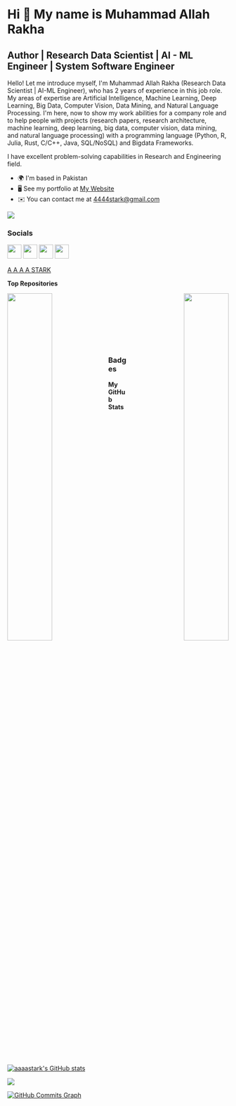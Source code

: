 Hi 👋 My name is Muhammad Allah Rakha
=====================================

Author | Research Data Scientist | AI - ML Engineer | System Software Engineer
---------------------------------------------------------------------------------------
Hello! Let me introduce myself, I'm Muhammad Allah Rakha (Research Data Scientist | AI-ML Engineer), who has 2 years of experience in this job role. My areas of expertise are Artificial Intelligence, Machine Learning, Deep Learning, Big Data, Computer Vision, Data Mining, and Natural Language Processing. I'm here, now to show my work abilities for a company role and to help people with projects (research papers, research architecture, machine learning, deep learning, big data, computer vision, data mining, and natural language processing) with a programming language (Python, R, Julia, Rust, C/C++, Java, SQL/NoSQL) and Bigdata Frameworks.

I have excellent problem-solving capabilities in Research and Engineering field.

*   🌍  I'm based in Pakistan
*   🖥️  See my portfolio at [My Website](http://aaaastark.herokuapp.com)
*   ✉️  You can contact me at [4444stark@gmail.com](mailto:4444stark@gmail.com)

<a href="https://www.github.com/aaaastark" target="_blank" rel="noreferrer"><img src="https://img.shields.io/github/followers/aaaastark?logo=github&style=for-the-badge&color=0891b2&labelColor=1c1917" /></a>

### Socials

<p align="left"> <a href="https://www.github.com/aaaastark" target="_blank" rel="noreferrer"><img src="https://raw.githubusercontent.com/danielcranney/readme-generator/main/public/icons/socials/github.svg" width="32" height="32" /></a> <a href="http://www.instagram.com/aaaa.stark" target="_blank" rel="noreferrer"><img src="https://raw.githubusercontent.com/danielcranney/readme-generator/main/public/icons/socials/instagram.svg" width="32" height="32" /></a> <a href="https://www.linkedin.com/in/a-a-a-a-stark-69696617b" target="_blank" rel="noreferrer"><img src="https://raw.githubusercontent.com/danielcranney/readme-generator/main/public/icons/socials/linkedin.svg" width="32" height="32" /></a> <a href="https://www.youtube.com/channel/UCgPu2X7ehI4h6DsVM8zEz8A" target="_blank" rel="noreferrer"><img src="https://raw.githubusercontent.com/danielcranney/readme-generator/main/public/icons/socials/youtube.svg" width="32" height="32" /></a></p>

<script src="https://platform.linkedin.com/badges/js/profile.js" async defer type="text/javascript"></script>
<div class="badge-base LI-profile-badge" data-locale="en_US" data-size="large" data-theme="dark" data-type="HORIZONTAL" data-vanity="a-a-a-a-stark-69696617b" data-version="v1"><a class="badge-base__link LI-simple-link" href="https://pk.linkedin.com/in/a-a-a-a-stark-69696617b?trk=profile-badge">A A A A STARK</a></div>

<b>Top Repositories</b>

<div width="100%" align="center"><a href="https://github.com/aaaastark/Data-Scientist-Books" align="left"><img align="left" width="45%" src="https://github-readme-stats.vercel.app/api/pin/?username=aaaastark&repo=Data-Scientist-Books&title_color=0891b2&text_color=ffffff&icon_color=0891b2&bg_color=1c1917&hide_border=true&locale=en" /></a><a href="https://github.com/aaaastark/Goal-Kicker-Notes-Professional-Programming-Languages" align="right"><img align="right" width="45%" src="https://github-readme-stats.vercel.app/api/pin/?username=aaaastark&repo=Goal-Kicker-Notes-Professional-Programming-Languages&title_color=0891b2&text_color=ffffff&icon_color=0891b2&bg_color=1c1917&hide_border=true&locale=en" /></a></div><br /><br /><br /><br /><br /><br /><br />

### Badges
<b>My GitHub Stats</b>

<a href="http://www.github.com/aaaastark"><img src="https://github-readme-stats.vercel.app/api?username=aaaastark&show_icons=true&hide=&count_private=true&title_color=0891b2&text_color=ffffff&icon_color=0891b2&bg_color=1c1917&hide_border=true&show_icons=true" alt="aaaastark's GitHub stats" /></a>

<a href="http://www.github.com/aaaastark"><img src="https://github-readme-streak-stats.herokuapp.com/?user=aaaastark&stroke=ffffff&background=1c1917&ring=0891b2&fire=0891b2&currStreakNum=ffffff&currStreakLabel=0891b2&sideNums=ffffff&sideLabels=ffffff&dates=ffffff&hide_border=true" /></a>

<a href="http://www.github.com/aaaastark"><img src="https://activity-graph.herokuapp.com/graph?username=aaaastark&bg_color=1c1917&color=ffffff&line=0891b2&point=ffffff&area_color=1c1917&area=true&hide_border=true&custom_title=GitHub%20Commits%20Graph" alt="GitHub Commits Graph" /></a>

<!-- <a href="https://github.com/aaaastark" align="left"><img src="https://github-readme-stats.vercel.app/api/top-langs/?username=aaaastark&langs_count=10&title_color=0891b2&text_color=ffffff&icon_color=0891b2&bg_color=1c1917&hide_border=true&locale=en&custom_title=Top%20%Languages" alt="Top Languages" /></a>
 -->
 

